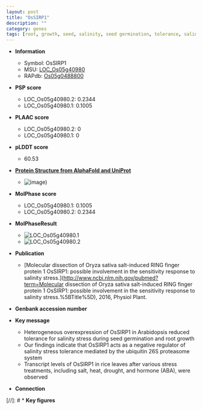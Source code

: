 ```yaml
---
layout: post
title: "OsSIRP1"
description: ""
category: genes
tags: [root, growth, seed, salinity, seed germination, tolerance, salinity stress, stress, Ubiquitin, stress tolerance]
---
```


* **Information**  
    + Symbol: OsSIRP1  
    + MSU: [LOC_Os05g40980](http://rice.plantbiology.msu.edu/cgi-bin/ORF_infopage.cgi?orf=LOC_Os05g40980)  
    + RAPdb: [Os05g0488800](http://rapdb.dna.affrc.go.jp/viewer/gbrowse_details/irgsp1?name=Os05g0488800)  

* **PSP score**  
    + LOC_Os05g40980.2: 0.2344 
    + LOC_Os05g40980.1: 0.1005 

* **PLAAC score**  
    + LOC_Os05g40980.2: 0 
    + LOC_Os05g40980.1: 0 

* **pLDDT score**
    + 60.53

* **[Protein Structure from AlphaFold and UniProt](https://www.uniprot.org/uniprotkb/Q6AVN2/entry#structure)**
    + ![image](https://ricepsp.github.io/images/Q6/AF-Q6AVN2-F1.png))

* **MolPhase score**
    + LOC_Os05g40980.1: 0.1005
    + LOC_Os05g40980.2: 0.2344

* **MolPhaseResult**
    + ![LOC_Os05g40980.1](https://ricepsp.github.io/pictures/LOC_Os05g/LOC_Os05g40980.1.png)
    + ![LOC_Os05g40980.2](https://ricepsp.github.io/pictures/LOC_Os05g/LOC_Os05g40980.2.png)

* **Publication**  
    + [Molecular dissection of Oryza sativa salt-induced RING finger protein 1 OsSIRP1: possible involvement in the sensitivity response to salinity stress.](http://www.ncbi.nlm.nih.gov/pubmed?term=Molecular dissection of Oryza sativa salt-induced RING finger protein 1 OsSIRP1: possible involvement in the sensitivity response to salinity stress.%5BTitle%5D), 2016, Physiol Plant.

* **Genbank accession number**  

* **Key message**  
    + Heterogeneous overexpression of OsSIRP1 in Arabidopsis reduced tolerance for salinity stress during seed germination and root growth
    + Our findings indicate that OsSIRP1 acts as a negative regulator of salinity stress tolerance mediated by the ubiquitin 26S proteasome system
    + Transcript levels of OsSIRP1 in rice leaves after various stress treatments, including salt, heat, drought, and hormone (ABA), were observed

* **Connection**  

[//]: # * **Key figures**  


